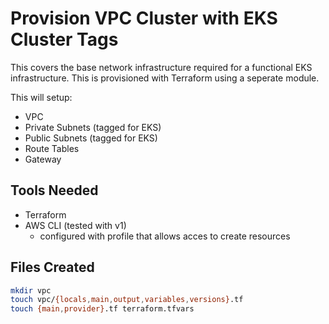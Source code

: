 # Provision VPC Cluster with EKS Cluster Tags

This covers the base network infrastructure required for a functional EKS infrastructure.  This is provisioned with Terraform using a seperate module.

This will setup:
* VPC
* Private Subnets (tagged for EKS)
* Public Subnets (tagged for EKS)
* Route Tables
* Gateway

## Tools Needed

* Terraform
* AWS CLI (tested with v1)
  * configured with profile that allows acces to create resources

## Files Created

```bash
mkdir vpc
touch vpc/{locals,main,output,variables,versions}.tf
touch {main,provider}.tf terraform.tfvars
```
